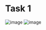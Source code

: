 # Task 1
![image](https://github.com/user-attachments/assets/eddbd7d4-e55e-4d8f-9f17-4aa01c3df5ec)
![image](https://github.com/user-attachments/assets/8ee1bdd2-aaae-4a43-8eb9-99a6c01afc26)


